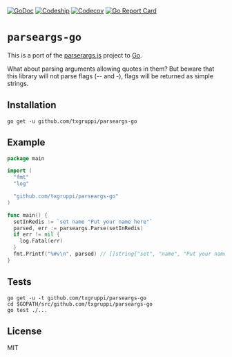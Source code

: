 [![GoDoc](https://img.shields.io/badge/godoc-reference-blue.svg?style=flat-square)](https://godoc.org/github.com/txgruppi/parseargs-go)
[![Codeship](https://img.shields.io/codeship/173b62f0-bcc9-0133-0239-6e8926ac3d5c/master.svg?style=flat-square)](https://codeship.com/projects/136367)
[![Codecov](https://img.shields.io/codecov/c/github/txgruppi/parseargs-go/master.svg?style=flat-square)](https://codecov.io/github/txgruppi/parseargs-go)
[![Go Report Card](https://img.shields.io/badge/go_report-A+-brightgreen.svg?style=flat-square)](https://goreportcard.com/report/github.com/txgruppi/parseargs-go)

# `parseargs-go`

This is a port of the [parserargs.js](https://github.com/txgruppi/parseargs.js) project to [Go](https://golang.org).

What about parsing arguments allowing quotes in them? But beware that this library will not parse flags (-- and -), flags will be returned as simple strings.

## Installation

`go get -u github.com/txgruppi/parseargs-go`

## Example

```go
package main

import (
  "fmt"
  "log"

  "github.com/txgruppi/parseargs-go"
)

func main() {
  setInRedis := `set name "Put your name here"`
  parsed, err := parseargs.Parse(setInRedis)
  if err != nil {
    log.Fatal(err)
  }
  fmt.Printf("%#v\n", parsed) // []string{"set", "name", "Put your name here"}
}
```

## Tests

```
go get -u -t github.com/txgruppi/parseargs-go
cd $GOPATH/src/github.com/txgruppi/parseargs-go
go test ./...
```

## License

MIT
